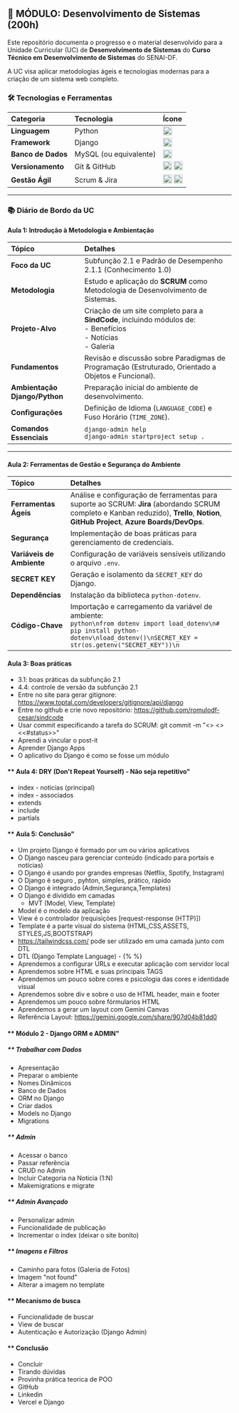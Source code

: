 ## 🚀 MÓDULO: Desenvolvimento de Sistemas (200h)

Este repositório documenta o progresso e o material desenvolvido para a Unidade Curricular (UC) de **Desenvolvimento de Sistemas** do **Curso Técnico em Desenvolvimento de Sistemas** do SENAI-DF.

A UC visa aplicar metodologias ágeis e tecnologias modernas para a criação de um sistema web completo.

### 🛠️ Tecnologias e Ferramentas

| Categoria | Tecnologia | Ícone |
| :--- | :--- | :--- |
| **Linguagem** | Python | <img src="https://img.shields.io/badge/Python-3776AB?style=flat-square&logo=python&logoColor=white" alt="Python" height="20"/> |
| **Framework** | Django | <img src="https://img.shields.io/badge/Django-092E20?style=flat-square&logo=django&logoColor=white" alt="Django" height="20"/> |
| **Banco de Dados** | MySQL (ou equivalente) | <img src="https://img.shields.io/badge/MySQL-4479A1?style=flat-square&logo=mysql&logoColor=white" alt="MySQL" height="20"/> |
| **Versionamento** | Git & GitHub | <img src="https://img.shields.io/badge/Git-F05032?style=flat-square&logo=git&logoColor=white" alt="Git" height="20"/> <img src="https://img.shields.io/badge/GitHub-100000?style=flat-square&logo=github&logoColor=white" alt="GitHub" height="20"/> |
| **Gestão Ágil** | Scrum & Jira | <img src="https://img.shields.io/badge/Scrum-004A7F?style=flat-square&logo=scrumalliance&logoColor=white" alt="Scrum" height="20"/> <img src="https://img.shields.io/badge/Jira-0052CC?style=flat-square&logo=jira&logoColor=white" alt="Jira" height="20"/> |

---

### 📚 Diário de Bordo da UC

#### **Aula 1: Introdução à Metodologia e Ambientação**

| Tópico | Detalhes |
| :--- | :--- |
| **Foco da UC** | Subfunção 2.1 e Padrão de Desempenho 2.1.1 (Conhecimento 1.0) |
| **Metodologia** | Estudo e aplicação do **SCRUM** como Metodologia de Desenvolvimento de Sistemas. |
| **Projeto-Alvo** | Criação de um site completo para a **SindCode**, incluindo módulos de: <br> - Benefícios <br> - Notícias <br> - Galeria |
| **Fundamentos** | Revisão e discussão sobre Paradigmas de Programação (Estruturado, Orientado a Objetos e Funcional). |
| **Ambientação Django/Python** | Preparação inicial do ambiente de desenvolvimento. |
| **Configurações** | Definição de Idioma (`LANGUAGE_CODE`) e Fuso Horário (`TIME_ZONE`). |
| **Comandos Essenciais** | `django-admin help` <br> `django-admin startproject setup .` |

---

#### **Aula 2: Ferramentas de Gestão e Segurança do Ambiente**

| Tópico | Detalhes |
| :--- | :--- |
| **Ferramentas Ágeis** | Análise e configuração de ferramentas para suporte ao SCRUM: **Jira** (abordando SCRUM completo e Kanban reduzido), **Trello**, **Notion**, **GitHub Project**, **Azure Boards/DevOps**. |
| **Segurança** | Implementação de boas práticas para gerenciamento de credenciais. |
| **Variáveis de Ambiente** | Configuração de variáveis sensíveis utilizando o arquivo `.env`. |
| **SECRET KEY** | Geração e isolamento da `SECRET_KEY` do Django. |
| **Dependências** | Instalação da biblioteca `python-dotenv`. |
| **Código-Chave** | Importação e carregamento da variável de ambiente: <br>```python\nfrom dotenv import load_dotenv\n# pip install python-dotenv\nload_dotenv()\nSECRET_KEY = str(os.getenv("SECRET_KEY"))\n``` |



#### **Aula 3: Boas práticas**

- 3.1: boas práticas  da subfunção 2.1
- 4.4: controle de versão da subfunção 2.1
- Entre no site para gerar gitignore: https://www.toptal.com/developers/gitignore/api/django
- Entre no github e crie novo repositório: https://github.com/romulodf-cesar/sindcode
- Usar commit especificando a tarefa do SCRUM: git commit -m "<<codigo-task>> <<mensagem>> <<#status>>"
- Aprendi a vincular o post-it
- Aprender Django Apps
- O aplicativo do Django é como se fosse um módulo

#### ** Aula 4: DRY (Don't Repeat Yourself) - Não seja repetitivo"

- index - noticias (principal)
- index - associados
- extends
- include
- partials

#### ** Aula 5: Conclusão"

- Um projeto Django é formado por um ou vários aplicativos
- O Django nasceu para gerenciar conteúdo (indicado para portais e notícias)
- O Django é usando por grandes empresas (Netflix, Spotify, Instagram)
- O Django é seguro , pyhton, simples, prático, rápido
- O Django é integrado (Admin,Segurança,Templates)
- O Django é dívidido em camadas
  - MVT (Model, View, Template)
- Model é o modelo da aplicação
- View é o controlador (requisições [request-response (HTTP)])
- Template é a parte visual do sistema (HTML,CSS,ASSETS, STYLES,JS,BOOTSTRAP)
- https://tailwindcss.com/ pode ser utilizado em uma camada junto com DTL
- DTL (Django Template Language) - {%        %}
- Aprendemos a configurar URLs e executar aplicação com servidor local
- Aprendemos sobre HTML e suas principais TAGS
- Aprendemos um pouco sobre cores e psicologia das cores e identidade visual
- Aprendemos sobre div e sobre o uso de HTML header, main e footer
- Aprendemos um pouco sobre fórmularios HTML
- Aprendemos a gerar um layout com Gemini Canvas
- Referência Layout: https://gemini.google.com/share/907d04b81dd0



#### ** Módulo 2 -  Django ORM e ADMIN"

##### ** Trabalhar com Dados
- Apresentação
- Preparar o ambiente
- Nomes Dinâmicos
- Banco de Dados
- ORM no Django
- Criar dados
- Models no Django
- Migrations

##### ** Admin
- Acessar o banco
- Passar referência
- CRUD no Admin
- Incluir Categoria na Noticia (1:N)
- Makemigrations e migrate

##### ** Admin Avançado

- Personalizar admin
- Funcionalidade de publicação
- Incrementar o index (deixar o site bonito)

##### ** Imagens e Filtros

- Caminho para fotos (Galeria de Fotos)
- Imagem "not found"
- Alterar a imagem no template

#### ** Mecanismo de busca

- Funcionalidade de buscar
- View de buscar
- Autenticação e Autorização (Django Admin)

#### ** Conclusão 

- Concluir
- Tirando dúvidas
- Provinha prática teorica de POO
- GitHub
- Linkedin
- Vercel e Django


